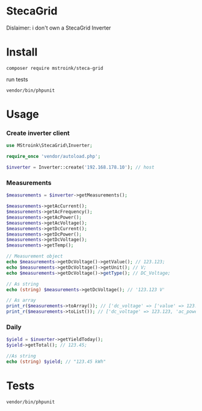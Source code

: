 # StecaGrid
Dislaimer: i don't own a StecaGrid Inverter

# Install

`composer require mstroink/steca-grid`

run tests

`vendor/bin/phpunit`

# Usage

### Create inverter client

```php
use MStroink\StecaGrid\Inverter;

require_once 'vendor/autoload.php';

$inverter = Inverter::create('192.168.178.10'); // host
```

### Measurements
```php
$measurements = $inverter->getMeasurements();

$measurements->getAcCurrent();
$measurements->getAcFrequency();
$measurements->getAcPower();
$measurements->getAcVoltage();
$measurements->getDcCurrent();
$measurements->getDcPower();
$measurements->getDcVoltage();
$measurements->getTemp();

// Measurement object
echo $measurements->getDcVoltage()->getValue(); // 123.123;
echo $measurements->getDcVoltage()->getUnit(); // V;
echo $measurements->getDcVoltage()->getType(); // DC_Voltage;

// As string
echo (string) $measurements->getDcVoltage(); // '123.123 V'

// As array
print_r($measurements->toArray()); // ['dc_voltage' => ['value' => 123.123, 'unit' => DC_Voltage, 'type' => 'V']]
print_r($measurements->toList()); // ['dc_voltage' => 123.123, 'ac_power' => 12.12]

```


### Daily
```php
$yield = $inverter->getYieldToday();
$yield->getTotal(); // 123.45;

//As string
echo (string) $yield; // "123.45 kWh"
```
# Tests

```sh
vendor/bin/phpunit
````